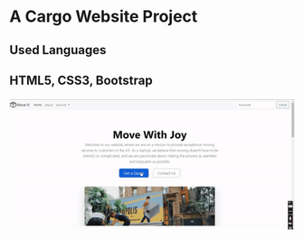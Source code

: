 <h1>A Cargo Website Project</h1>
<h2>Used Languages<h2>
<p> HTML5, CSS3, Bootstrap</p>

![](ProjecGIF.gif)